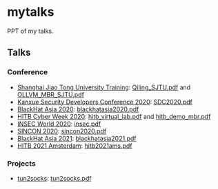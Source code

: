 # mytalks
PPT of my talks.

## Talks

### Conference

- [Shanghai Jiao Tong University Training](https://infosec.sjtu.edu.cn/NoticeDetail.aspx?id=141): [Qiling_SJTU.pdf](https://github.com/wtdcode/mytalks/blob/master/Qiling_SJTU.pdf) and [OLLVM_MBR_SJTU.pdf](https://github.com/wtdcode/mytalks/blob/master/OLLVM_MBR_SJTU.pdf)
- [Kanxue Security Developers Conference 2020](https://www.bagevent.com/event/6324919): [SDC2020.pdf](https://github.com/wtdcode/mytalks/blob/master/SDC2020.pdf)
- [BlackHat Asia 2020](https://www.blackhat.com/asia-20/arsenal/schedule/index.html#qiling-lightweight-advanced-binary-analyzer-19245): [blackhatasia2020.pdf](https://github.com/wtdcode/mytalks/blob/master/blackhatasia2020.pdf)
- [HITB Cyber Week 2020](https://cyberweek.ae/2020/lab-qiling-framework/): [hitb_virtual_lab.pdf](https://github.com/wtdcode/mytalks/blob/master/hitb_virtual_lab.pdf) and [hitb_demo_mbr.pdf](https://github.com/wtdcode/mytalks/blob/master/hitb_demo_mbr.pdf)
- [INSEC World 2020](https://www.insecworld.com/attend/conference-agenda2020/#parentHorizontalTab02): [insec.pdf](https://github.com/wtdcode/mytalks/blob/master/insec.pdf)
- [SINCON 2020](https://www.infosec-city.com/post/sin20-1-qiling-framework): [sincon2020.pdf](https://github.com/wtdcode/mytalks/blob/master/sincon2020.pdf)
- [BlackHat Asia 2021](https://www.blackhat.com/asia-21/arsenal/schedule/#qiling-smart-analysis-for-smart-contract-22643): [blackhatasia2021.pdf](https://github.com/wtdcode/mytalks/blob/master/blackhatasia2021.pdf)
- [HITB 2021 Amsterdam](https://conference.hitb.org/hitbsecconf2021ams/agenda/): [hitb2021ams.pdf](https://github.com/wtdcode/mytalks/blob/master/hitb2021ams.pdf)

### Projects

- [tun2socks](https://github.com/wtdcode/tun2socks): [tun2socks.pdf](https://github.com/wtdcode/mytalks/blob/master/tun2socks.pdf)
